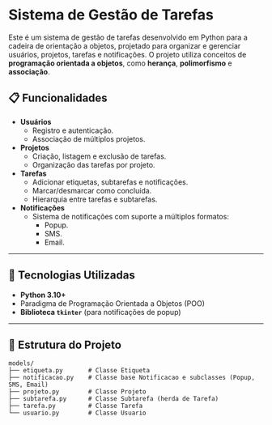 # Sistema de Gestão de Tarefas

Este é um sistema de gestão de tarefas desenvolvido em Python para a cadeira de orientação a objetos, projetado para organizar e gerenciar usuários, projetos, tarefas e notificações. O projeto utiliza conceitos de **programação orientada a objetos**, como **herança**, **polimorfismo** e **associação**.

## 📋 Funcionalidades

- **Usuários**
  - Registro e autenticação.
  - Associação de múltiplos projetos.
- **Projetos**
  - Criação, listagem e exclusão de tarefas.
  - Organização das tarefas por projeto.
- **Tarefas**
  - Adicionar etiquetas, subtarefas e notificações.
  - Marcar/desmarcar como concluída.
  - Hierarquia entre tarefas e subtarefas.
- **Notificações**
  - Sistema de notificações com suporte a múltiplos formatos:
    - Popup.
    - SMS.
    - Email.

---

## 🚀 Tecnologias Utilizadas

- **Python 3.10+**
- Paradigma de Programação Orientada a Objetos (POO)
- **Biblioteca `tkinter`** (para notificações de popup)

---

## 📂 Estrutura do Projeto

```plaintext
models/
├── etiqueta.py       # Classe Etiqueta
├── notificacao.py    # Classe base Notificacao e subclasses (Popup, SMS, Email)
├── projeto.py        # Classe Projeto
├── subtarefa.py      # Classe Subtarefa (herda de Tarefa)
├── tarefa.py         # Classe Tarefa
└── usuario.py        # Classe Usuario
